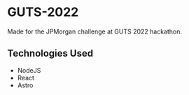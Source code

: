 # GUTS-2022
Made for the JPMorgan challenge at GUTS 2022 hackathon.

## Technologies Used
- NodeJS
- React
- Astro
